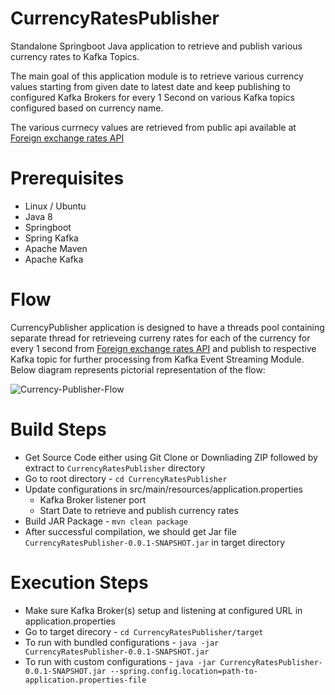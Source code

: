 # CurrencyRatesPublisher
Standalone Springboot Java application to retrieve and publish various currency rates to Kafka Topics.

The main goal of this application module is to retrieve various currency values starting from given date to latest date
and keep publishing to configured Kafka Brokers for every 1 Second on various Kafka topics configured based on currency name.

The various currnecy values are retrieved from public api available at [Foreign exchange rates API](http://exchangeratesapi.io/)

# Prerequisites
- Linux / Ubuntu
- Java 8
- Springboot
- Spring Kafka
- Apache Maven
- Apache Kafka

# Flow
CurrencyPublisher application is designed to have a threads pool containing separate thread for retrieveing curreny rates for
each of the currency for every 1 second from [Foreign exchange rates API](http://exchangeratesapi.io/) and publish to respective
Kafka topic for further processing from Kafka Event Streaming Module. Below diagram represents pictorial representation of the flow:

![Currency-Publisher-Flow](https://github.com/Lokesh-K-Haralakatta/CurrencyRatesPublisher/blob/develop/currency-rates-publisher-flow.png)

# Build Steps
- Get Source Code either using Git Clone or Downliading ZIP followed by extract to `CurrencyRatesPublisher` directory
- Go to root directory - `cd CurrencyRatesPublisher` 
- Update configurations in src/main/resources/application.properties
  - Kafka Broker listener port
  - Start Date to retrieve and publish currency rates
- Build JAR Package - `mvn clean package`
- After successful compilation, we should get Jar file `CurrencyRatesPublisher-0.0.1-SNAPSHOT.jar` in target directory

# Execution Steps
- Make sure Kafka Broker(s) setup and listening at configured URL in application.properties
- Go to target direcory - `cd CurrencyRatesPublisher/target`
- To run with bundled configurations - `java -jar CurrencyRatesPublisher-0.0.1-SNAPSHOT.jar`
- To run with custom configurations - `java -jar CurrencyRatesPublisher-0.0.1-SNAPSHOT.jar --spring.config.location=path-to-application.properties-file`
